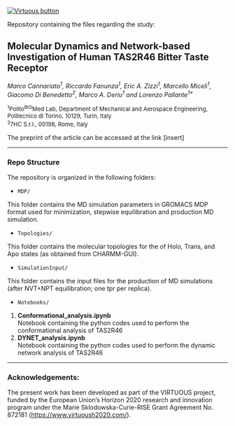 [![Virtuous button][Virtuous_image]][Virtuous link]

[Virtuous_image]: https://virtuoush2020.com/wp-content/uploads/2021/02/V_logo_h.png
[Virtuous link]: https://virtuoush2020.com/

Repository containing the files regarding the study: 

## Molecular Dynamics and Network-based Investigation of Human TAS2R46 Bitter Taste Receptor

<i>Marco Cannariato<sup>1</sup>, Riccardo Fanunza<sup>1</sup>, Eric A. Zizzi<sup>1</sup>, Marcello Miceli<sup>1</sup>, Giacomo Di Benedetto<sup>2</sup>, Marco A. Deriu<sup>1</sup> and Lorenzo Pallante<sup>1*</sup>  </i>

<font size=2> <sup>1</sup>Polito<sup>BIO</sup>Med Lab, Department of Mechanical and Aerospace Engineering, Politecnico di Torino, 10129, Turin, Italy\
<sup>2</sup>7HC S.r.l., 00198, Rome, Italy
</font>

The preprint of the article can be accessed at the link [insert]

--------


### Repo Structure

The repository is organized in the following folders:

 * `MDP/`

  This folder contains the MD simulation parameters in GROMACS MDP format used for minimization, stepwise equilibration and production MD simulation.

 * `Topologies/`

  This folder contains the molecular topologies for the of Holo, Trans, and Apo states (as obtained from CHARMM-GUI).

 * `SimulationInput/`

  This folder contains the input files for the production of MD simulations (after NVT+NPT equilibration; one tpr per replica).
  
 * `Notebooks/`
  
1. **Conformational_analysis.ipynb**\
  Notebook containing the python codes used to perform the conformational analysis of TAS2R46
2. **DYNET_analysis.ipynb**\
  Notebook containing the python codes used to perform the dynamic network analysis of TAS2R46

------

### Acknowledgements:

The present work has been developed as part of the VIRTUOUS project, funded by the European Union’s Horizon 2020 research and innovation program under the Marie Sklodowska-Curie-RISE Grant Agreement No. 872181 (https://www.virtuoush2020.com/).